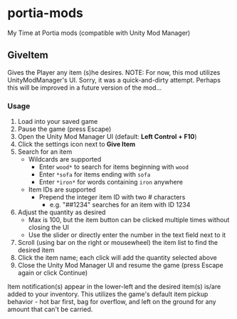 # portia-mods
My Time at Portia mods (compatible with Unity Mod Manager)

## GiveItem
Gives the Player any item (s)he desires.
NOTE: For now, this mod utilizes UnityModManager's UI. Sorry, it was a quick-and-dirty attempt. Perhaps this will be improved in a future version of the mod...

### Usage
1. Load into your saved game
1. Pause the game (press Escape)
1. Open the Unity Mod Manager UI (default: **Left Control + F10**)
1. Click the settings icon next to **Give Item**
1. Search for an item
    * Wildcards are supported
      * Enter `wood*` to search for items beginning with `wood`
      * Enter `*sofa` for items ending with `sofa`
      * Enter `*iron*` for words containing `iron` anywhere
    * Item IDs are supported
      * Prepend the integer item ID with two # characters
        * e.g. "##1234" searches for an item with ID 1234
1. Adjust the quantity as desired
    * Max is 100, but the item button can be clicked multiple times without closing the UI
    * Use the slider or directly enter the number in the text field next to it
1. Scroll (using bar on the right or mousewheel) the item list to find the desired item
1. Click the item name; each click will add the quantity selected above
1. Close the Unity Mod Manager UI and resume the game (press Escape again or click Continue)

Item notification(s) appear in the lower-left and the desired item(s) is/are added to your inventory. This utilizes the game's default item pickup behavior - hot bar first, bag for overflow, and left on the ground for any amount that can't be carried.